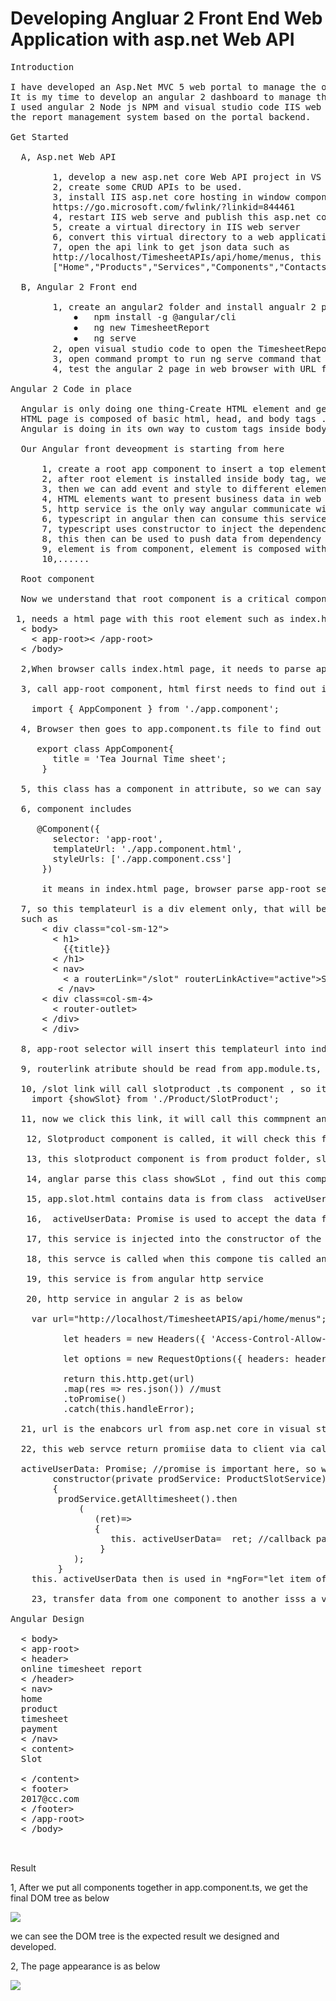 # Developing Angluar 2 Front End Web Application with asp.net Web API 
<pre>
Introduction

I have developed an Asp.Net MVC 5 web portal to manage the online timesheet and wage payment for my family business. Now, 
It is my time to develop an angular 2 dashboard to manage the timesheet , cash flow and wage payment for this timesheet system. 
I used angular 2 Node js NPM and visual studio code IIS web server and asp.net Web API2 in visual studio 2017 to develop 
the report management system based on the portal backend.

Get Started

  A, Asp.net Web API

        1, develop a new asp.net core Web API project in VS 2017
        2, create some CRUD APIs to be used.
        3, install IIS asp.net core hosting in window component as below
        https://go.microsoft.com/fwlink/?linkid=844461
        4, restart IIS web serve and publish this asp.net core web APIs to a folder such as publishoutput
        5, create a virtual directory in IIS web server
        6, convert this virtual directory to a web application
        7, open the api link to get json data such as 
        http://localhost/TimesheetAPIs/api/home/menus, this will return 
        ["Home","Products","Services","Components","Contacts"]

  B, Angular 2 Front end

        1, create an angular2 folder and install angualr 2 project template with npm command as below
            ⦁	npm install -g @angular/cli
            ⦁	ng new TimesheetReport
            ⦁	ng serve
        2, open visual studio code to open the TimesheetReport angular 2 project for coding
        3, open command prompt to run ng serve command that can watch the change I made in visual studio code 
        4, test the angular 2 page in web browser with URL from ng serve such as http://localhost:4200 

Angular 2 Code in place

  Angular is only doing one thing-Create HTML element and generate a DOM tree as HTML does in angular way
  HTML page is composed of basic html, head, and body tags . Inside body tag we can add any elements to generate a page. 
  Angular is doing in its own way to custom tags inside body tags such as <app-root></app-root>

  Our Angular front deveopment is starting from here

      1, create a root app component to insert a top element app-root next to body tag.
      2, after root element is installed inside body tag, we need to install other html elements inside this root angular component
      3, then we can add event and style to different elements 
      4, HTML elements want to present business data in web page,angular invents service and http servce to get data from local and     remotely data resources such as files and database. 
      5, http service is the only way angular communicate with database on web.
      6, typescript in angular then can consume this service via component object
      7, typescript uses constructor to inject the dependency into javascript
      8, this then can be used to push data from dependency into    component to present data in page.
      9, element is from component, element is composed with a tree structure, top branch can see below branch, lower branch can emit data to higher branch
      10,......

  Root component

  Now we understand that root component is a critical component we can get started angualr from here, developing root component needs to build all necessary enironment to generate this root component inside html body tag. so what enviorment is ?
 
 1, needs a html page with this root element such as index.html
  < body>
    < app-root>< /app-root>
  < /body>

  2,When browser calls index.html page, it needs to parse app-root selector.

  3, call app-root component, html first needs to find out it from app.module.ts file, where we import all components here includes the top level component such as 
    
    import { AppComponent } from './app.component';

  4, Browser then goes to app.component.ts file to find out the AppCOmonent class
     
     export class AppComponent{
        title = 'Tea Journal Time sheet';
      }

  5, this class has a component in attribute, so we can say appcomponent is a component top-component

  6, component includes
     
     @Component({
        selector: 'app-root',
        templateUrl: './app.component.html',
        styleUrls: ['./app.component.css']
      })
      
      it means in index.html page, browser parse app-root selector and comes here to open tempate url and add style in

  7, so this templateurl is a div element only, that will be embedded into index.html page
  such as 
      < div class="col-sm-12">
        < h1>
          {{title}}
        < /h1>
        < nav>
          < a routerLink="/slot" routerLinkActive="active">Slot< /a>
         < /nav>
      < div class=col-sm-4>
        < router-outlet></router-outlet>
      < /div>
      < /div>
      
  8, app-root selector will insert this templateurl into index.html page,  it find title data from appcomponent class, it embed router-outlet inside to host routerlink content

  9, routerlink atribute should be read from app.module.ts, top level module, to see which compnent is linked and clicked, then this componet content can be inserted into router-outlet

  10, /slot link will call slotproduct .ts component , so it goes to app.module.ts to find this component, such as 
    import {showSlot} from './Product/SlotProduct';

  11, now we click this link, it will call this commpnent and inserted it into router-outlet in index.html page
 
   12, Slotproduct component is called, it will check this from app.module.ts, 

   13, this slotproduct component is from product folder, slotproducts components

   14, anglar parse this class showSLot , find out this component selector is <slot-prod> it will insert app.slot.html into router-outlet

   15, app.slot.html contains data is from class  activeUserData: Promise<string[]>; 

   16,  activeUserData: Promise<string[]> is used to accept the data from service

   17, this service is injected into the constructor of the class

   18, this servce is called when this compone tis called and class is contructued and return promise data 16 params is used to accept

   19, this service is from angular http service 
 
   20, http service in angular 2 is as below

    var url="http://localhost/TimesheetAPIS/api/home/menus"; 

          let headers = new Headers({ 'Access-Control-Allow-Origin': '*', 'Access-Control-Allow-Headers':'*','Access-Control-Allow-Methods': 'GET,PUT,POST,DELETE,PATCH,OPTIONS' });

          let options = new RequestOptions({ headers: headers });

          return this.http.get(url)
          .map(res => res.json()) //must
          .toPromise()
          .catch(this.handleError);

  21, url is the enabcors url from asp.net core in visual studio 2017

  22, this web servce return promiise data to client via callback function

  activeUserData: Promise<string[]>; //promise is important here, so we can return data as json
        constructor(private prodService: ProductSlotService) 
        { 
         prodService.getAlltimesheet().then
             (
                (ret)=>
                {
                   this. activeUserData=  ret; //callback pass data to promise 
                 }
            );
         }
    this. activeUserData then is used in *ngFor="let item ofactiveUserData" ,  this is how http service consume data from sql server.

    23, transfer data from one component to another isss a very specific in angular 2, you need to define a variable in higher tree , then send data from one lower tree to higher tree, pass this data to another variable in a varialbe in another lower component.
 
Angular Design

  < body>
  < app-root>
  < header>
  online timesheet report
  < /header>
  < nav>
  home
  product
  timesheet
  payment
  < /nav>
  < content>
  <a routerlink="/slot">Slot</a>
  <router-outlet></router-outlet>
  < /content>
  < footer>
  2017@cc.com
  < /footer>
  < /app-root> 
  < /body>
  
  </pre>

Result

  1, After we put all components together in app.component.ts, we get the final DOM tree as below

<img src="https://github.com/davidlizhonghuang/NG2CLIAspNetWebAPI/blob/master/as3.png">

  we can see the DOM tree is the expected result we designed and developed. 

  2, The page appearance is as below

<img src="https://github.com/davidlizhonghuang/NG2CLIAspNetWebAPI/blob/master/as4.png">
 





